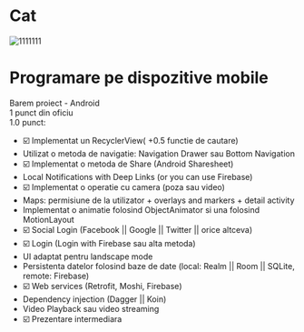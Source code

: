 # Cat

![1111111](https://user-images.githubusercontent.com/79642095/233375380-4def140b-fbef-4abe-91a4-0063f6c1f941.png)<br>
# Programare pe dispozitive mobile  <br>
Barem proiect - Android <br>
1 punct din oficiu <br>
1.0 punct: <br>
- :ballot_box_with_check: Implementat un RecyclerView( +0.5 functie de cautare) <br>
- Utilizat o metoda de navigatie: Navigation Drawer sau Bottom Navigation  <br>
- :ballot_box_with_check: Implementat o metoda de Share (Android Sharesheet) <br>
- Local Notifications with Deep Links (or you can use Firebase) <br>
- :ballot_box_with_check: Implementat o operatie cu camera (poza sau video) <br>
- Maps: permisiune de la utilizator + overlays and markers + detail activity <br>
- Implementat o animatie folosind ObjectAnimator si una folosind MotionLayout <br>
- :ballot_box_with_check: Social Login (Facebook || Google || Twitter || orice altceva) <br>
- :ballot_box_with_check: Login (Login with Firebase sau alta metoda) <br>
- UI adaptat pentru landscape mode <br>
- Persistenta datelor folosind baze de date (local: Realm || Room || SQLite, remote: Firebase) <br>
- :ballot_box_with_check: Web services (Retrofit, Moshi, Firebase) <br>
- Dependency injection (Dagger || Koin) <br>
- Video Playback sau video streaming <br>
- :ballot_box_with_check: Prezentare intermediara
